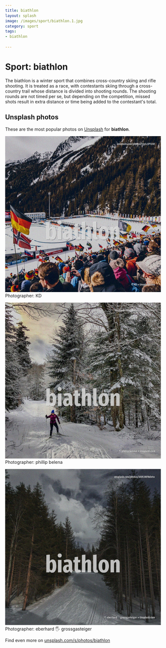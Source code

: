 ```yaml
---
title: biathlon
layout: splash
image: /images/sport/biathlon.1.jpg
category: sport
tags:
- biathlon

---
```

# Sport: biathlon

The biathlon is a winter sport that combines cross-country skiing and rifle shooting.
It is treated as a race, with contestants skiing through a cross-country trail whose distance is 
divided into shooting rounds.
The shooting rounds are not timed per se, but depending on the competition, missed shots result in 
extra distance or time being added to the contestant's total.

 
## Unsplash photos
These are the most popular photos on [Unsplash](https://unsplash.com) for **biathlon**.
 
![biathlon](/images/sport/biathlon.1.jpg)
Photographer:  KD
 
![biathlon](/images/sport/biathlon.2.jpg)
Photographer:  phillip belena
 
![biathlon](/images/sport/biathlon.3.jpg)
Photographer:  eberhard 🖐 grossgasteiger
 
Find even more on [unsplash.com/s/photos/biathlon](https://unsplash.com/s/photos/biathlon)
 
